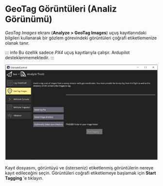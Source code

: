 # GeoTag Görüntüleri (Analiz Görünümü)

_GeoTag Images_ ekranı (**Analyze > GeoTag Images**) uçuş kayıtlarındaki bilgileri kullanarak bir gözlem görevindeki görüntüleri çoğrafi etiketlemenize olanak tanır.

::: info
Bu özellik sadece _PX4_ uçuş kayıtlarıyla çalışır. Ardupilot desteklenmemektedir.
:::

![GeoTag Görüntüleri Analiz Ekranı](../../../assets/analyze/geotag_images.jpg)

Kayıt dosyasını, görüntüyü ve (isterseniz) etiketlenmiş görüntülerin nereye kayıt edileceğini seçin. Görüntüleri coğrafi etiketlemeye başlamak için **Start Tagging** 'e tıklayın.

